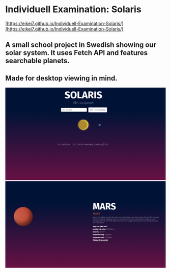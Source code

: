 # Individuell Examination: Solaris
[https://eikei7.github.io/Individuell-Examination-Solaris/](https://eikei7.github.io/Individuell-Examination-Solaris/)
## A small school project in Swedish showing our solar system. It uses Fetch API and features searchable planets.
## Made for desktop viewing in mind.
![Index page](/img/screen1.PNG)
![Planet page](/img/screen2.PNG)
